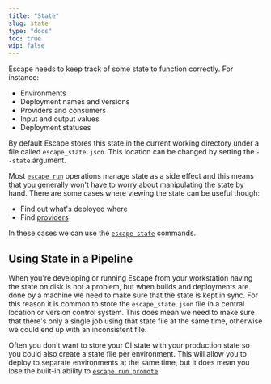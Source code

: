 ```yaml
---
title: "State"
slug: state
type: "docs"
toc: true
wip: false
---
```


Escape needs to keep track of some state to function correctly. For instance:

* Environments 
* Deployment names and versions
* Providers and consumers
* Input and output values
* Deployment statuses

By default Escape stores this state in the current working directory under a
file called `escape_state.json`. This location can be changed by setting the
`--state` argument. 

Most [`escape run`](/docs/reference/escape_run/) operations manage state as a
side effect and this means that you generally won't have to worry about
manipulating the state by hand. There are some cases where viewing the state
can be useful though:

* Find out what's deployed where
* Find [providers](/docs/reference/providers-and-consumers/)

In these cases we can use the [`escape state`](/docs/reference/escape_state/) commands.

## Using State in a Pipeline

When you're developing or running Escape from your workstation having the state
on disk is not a problem, but when builds and deployments are done by a machine
we need to make sure that the state is kept in sync. For this reason it is
common to store the `escape_state.json` file in a central location or version
control system. This does mean we need to make sure that there's only a single
job using that state file at the same time, otherwise we could end up with an
inconsistent file.

Often you don't want to store your CI state with your production state so you 
could also create a state file per environment. This will allow you to deploy to 
separate environments at the same time, but it does mean you lose the built-in 
ability to [`escape run promote`](/docs/reference/escape_run_promote/).

